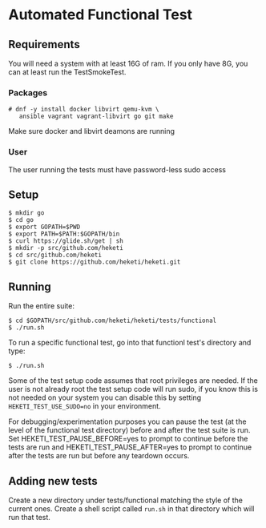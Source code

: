 # Automated Functional Test

## Requirements
You will need a system with at least 16G of ram.  If you only have 8G, you can at least run the TestSmokeTest.

### Packages

```
# dnf -y install docker libvirt qemu-kvm \
   ansible vagrant vagrant-libvirt go git make 
```

Make sure docker and libvirt deamons are running

### User

The user running the tests must have password-less sudo access

## Setup

```
$ mkdir go
$ cd go
$ export GOPATH=$PWD
$ export PATH=$PATH:$GOPATH/bin
$ curl https://glide.sh/get | sh
$ mkdir -p src/github.com/heketi
$ cd src/github.com/heketi
$ git clone https://github.com/heketi/heketi.git
```

## Running

Run the entire suite:

```
$ cd $GOPATH/src/github.com/heketi/heketi/tests/functional
$ ./run.sh
```

To run a specific functional test, go into that functionl test's directory and type:

```
$ ./run.sh
```

Some of the test setup code assumes that root privileges are needed.
If the user is not already root the test setup code will run sudo, if
you know this is not needed on your system you can disable this by
setting `HEKETI_TEST_USE_SUDO=no` in your environment.

For debugging/experimentation purposes you can pause the test (at the
level of the functional test directory) before and after the test
suite is run. Set HEKETI_TEST_PAUSE_BEFORE=yes to prompt to continue
before the tests are run and HEKETI_TEST_PAUSE_AFTER=yes to prompt
to continue after the tests are run but before any teardown occurs.

## Adding new tests

Create a new directory under tests/functional matching the style of
the current ones.  Create a shell script called `run.sh` in that directory
which will run that test.
